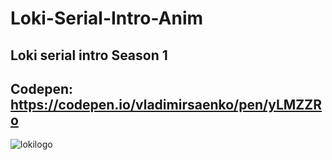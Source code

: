 # Loki-Serial-Intro-Anim

## Loki serial intro Season 1

## Codepen: https://codepen.io/vladimirsaenko/pen/yLMZZRo
 
![lokilogo](https://user-images.githubusercontent.com/56477695/122377570-dcef7e80-cf6d-11eb-8675-aae20ecd1d43.gif)
